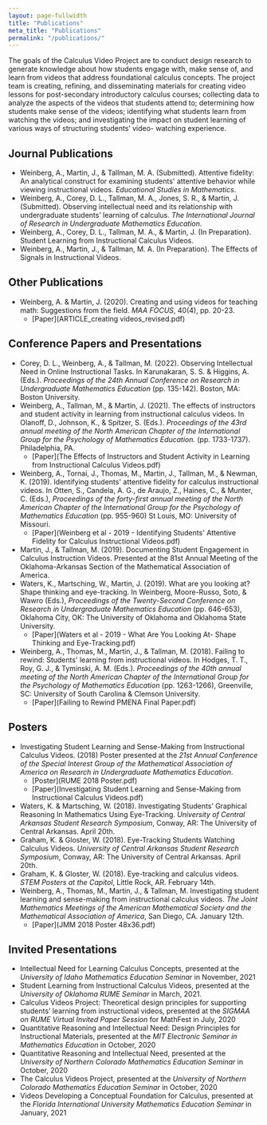 ```yaml
---
layout: page-fullwidth
title: "Publications"
meta_title: "Publications"
permalink: "/publications/"
---
```


The goals of the Calculus Video Project are to conduct design research to generate knowledge about how students engage with, make sense of, and learn from videos that address foundational calculus concepts. The project team is creating, refining, and disseminating materials for creating video lessons for post-secondary introductory calculus courses; collecting data to analyze the aspects of the videos that students attend to; determining how students make sense of the videos; identifying what students learn from watching the videos; and investigating the impact on student learning of various ways of structuring students’ video- watching experience.

## Journal Publications
- Weinberg, A., Martin, J., & Tallman, M. A. (Submitted). Attentive fidelity: An analytical construct for examining students' attentive behavior while viewing instructional videos. *Educational Studies in Mathematics*.
- Weinberg, A., Corey, D. L., Tallman, M. A., Jones, S. R., & Martin, J. (Submitted). Observing intellectual need and its relationship with undergraduate students’ learning of calculus. *The International Journal of Research in Undergraduate Mathematics Education*.
- Weinberg, A., Corey, D. L., Tallman, M. A., & Martin, J. (In Preparation). Student Learning from Instructional Calculus Videos.
- Weinberg, A., Martin, J., & Tallman, M. A. (In Preparation). The Effects of Signals in Instructional Videos.

## Other Publications
- Weinberg, A. & Martin, J. (2020). Creating and using videos for teaching math: Suggestions from the field. *MAA FOCUS*, 40(4), pp. 20-23.
  - [Paper](ARTICLE_creating videos_revised.pdf)

## Conference Papers and Presentations
- Corey, D. L., Weinberg, A., & Tallman, M. (2022). Observing Intellectual Need in Online Instructional Tasks. In Karunakaran, S. S. & Higgins, A. (Eds.). *Proceedings of the 24th Annual Conference on Research in Undergraduate Mathematics Education* (pp. 135-142). Boston, MA: Boston University. 
- Weinberg, A., Tallman, M., & Martin, J. (2021). The effects of instructors and student activity in learning from instructional calculus videos. In Olanoff, D., Johnson, K., & Spitzer, S. (Eds.). *Proceedings of the 43rd annual meeting of the North American Chapter of the International Group for the Psychology of Mathematics Education.* (pp. 1733-1737). Philadelphia, PA.
  - [Paper](The Effects of Instructors and Student Activity in Learning from Instructional Calculus Videos.pdf)
- Weinberg, A., Tornai, J., Thomas, M., Martin, J., Tallman, M., & Newman, K. (2019). Identifying students' attentive fidelity for calculus instructional videos. In Otten, S., Candela, A. G., de Araujo, Z., Haines, C., & Munter, C. (Eds.), *Proceedings of the forty-first annual meeting of the North American Chapter of the International Group for the Psychology of Mathematics Education* (pp. 955-960) St Louis, MO: University of Missouri.  
  - [Paper](Weinberg et al - 2019 - Identifying Students' Attentive Fidelity for Calculus Instructional Videos.pdf)
- Martin, J., & Tallman, M. (2019). Documenting Student Engagement in Calculus Instruction Videos. Presented at the 81st Annual Meeting of the Oklahoma-Arkansas Section of the Mathematical Association of America.
- Waters, K., Martsching, W., Martin, J. (2019). What are you looking at? Shape thinking and eye-tracking. In Weinberg, Moore-Russo, Soto, & Wawro (Eds.), *Proceedings of the Twenty-Second Conference on Research in Undergraduate Mathematics Education* (pp. 646-653), Oklahoma City, OK: The University of Oklahoma and Oklahoma State University.
  - [Paper](Waters et al - 2019 - What Are You Looking At- Shape Thinking and Eye-Tracking.pdf)
- Weinberg, A., Thomas, M., Martin, J., & Tallman, M. (2018). Failing to rewind: Students' learning from instructional videos.  In Hodges, T. T., Roy, G. J., & Tyminski, A. M. (Eds.). *Proceedings of the 40th annual meeting of the North American Chapter of the International Group for the Psychology of Mathematics Education* (pp. 1263-1266), Greenville, SC: University of South Carolina & Clemson University.
  - [Paper](Failing to Rewind PMENA Final Paper.pdf)
  

## Posters
- Investigating Student Learning and Sense-Making from Instructional Calculus Videos. (2018) Poster presented at the *21st Annual Conference of the Special Interest Group of the Mathematical Association of America on Research in Undergraduate Mathematics Education*.
    - [Poster](RUME 2018 Poster.pdf)
    - [Paper](Investigating Student Learning and Sense-Making from Instructional Calculus Videos.pdf)
- Waters, K. & Martsching, W. (2018). Investigating Students’ Graphical Reasoning In Mathematics Using Eye-Tracking. *University of Central Arkansas Student Research Symposium*, Conway, AR: The University of Central Arkansas. April 20th.
- Graham, K. & Gloster, W. (2018). Eye-Tracking Students Watching Calculus Videos. *University of Central Arkansas Student Research Symposium*, Conway, AR: The University of Central Arkansas. April 20th.
- Graham, K. & Gloster, W. (2018). Eye-tracking and calculus videos. *STEM Posters at the Capitol*, Little Rock, AR. February 14th.
- Weinberg, A., Thomas, M., Martin, J., & Tallman, M. Investigating student learning and sense-making from instructional calculus videos. *The Joint Mathematics Meetings of the American Mathematical Society and the Mathematical Association of America*, San Diego, CA. January 12th.
  - [Paper](JMM 2018 Poster 48x36.pdf)

## Invited Presentations
- Intellectual Need for Learning Calculus Concepts, presented at the *University of Idaho Mathematics Education Seminar* in November, 2021
- Student Learning from Instructional Calculus Videos, presented at the *University of Oklahoma RUME Seminar* in March, 2021.
- Calculus Videos Project: Theoretical design principles for supporting students’ learning from instructional videos, presented at the *SIGMAA on RUME Virtual Invited Paper Session* for MathFest in July, 2020
- Quantitative Reasoning and Intellectual Need: Design Principles for Instructional Materials, presented at the *MIT Electronic Seminar in Mathematics Education* in October, 2020
- Quantitative Reasoning and Intellectual Need, presented at the *University of Northern Colorado Mathematics Education Seminar* in October, 2020
- The Calculus Videos Project, presented at the *University of Northern Colorado Mathematics Education Seminar* in October, 2020
- Videos Developing a Conceptual Foundation for Calculus, presented at the *Florida International University Mathematics Education Seminar* in January, 2021